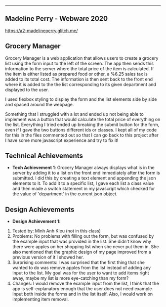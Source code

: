 ---
## Madeline Perry - Webware 2020
https://a2-madelineperry.glitch.me/

## Grocery Manager
Grocery Manager is a web application that allows users to create a grocery list using the form input to the left of the screen. The app then sends this information to the server where the total price of the item is calculated. If the item is either listed as prepared food or other, a %6.25 sales tax is added to its total cost. The information is then sent back to the front end where it is added to the the list corresponding to its given department and displayed to the user.

I used flexbox styling to display the form and the list elements side by side and spaced around the webpage.

Something that I struggled with a lot and ended up not being able to implement was a button that would calculate the total price of everything on the list. Everything I tried ended up breaking the submit button for the form, even if I gave the two buttons different ids or classes. I kept all of my code for this in the files commented out so that I can go back to this project after I have some more javascript experience and try to fix it!

## Technical Achievements
- **Tech Achievement 1**: Grocery Manager always displays what is in the server by adding it to a list on the front end immediately after the form is submitted. I did this by creating a text element and appending the json elements to it. To add it to a specific list, I gave each list a class value and then made a switch statement in my javascript which checked for the value of 'department' in the current json object.

## Design Achievements
- **Design Achievement 1**: 
1. Tested by: Minh Anh Kieu (not in this class)
2. Problems: No problems with filling out the form, but was confused by the example input that was provided in the list. She didn't know why there were apples on her shopping list when she never put them in. She also mentioned that the graphic design of my page improved from a previous version of it I showed her.
3. Surprising comments: I was surprised that the first thing that she wanted to do was remove apples from the list instead of adding any input to the list. My goal was for the user to want to add items right away, maybe my list is more eye-catching than my form?
4. Changes: I would remove the example input from the list, I think that the app is self-explanatory enough that the user does not need example input both inside the forms and in the list itself. Also, I would work on implementing item removal.